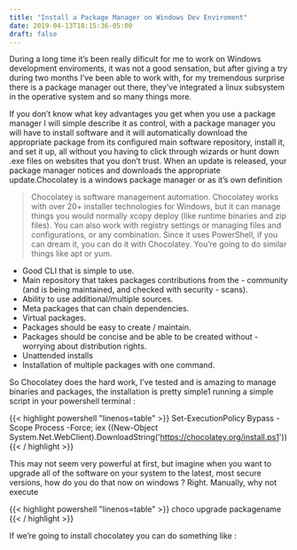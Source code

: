 ```yaml
---
title: "Install a Package Manager on Windows Dev Enviroment"
date: 2019-04-13T18:15:36-05:00
draft: false
---
```


During a long time it’s been really dificult for me to work on Windows development enviroments, it was not a good sensation, but after giving a try during two months I’ve been able to work with, for my tremendous surprise there is a package manager out there, they’ve integrated a linux subsystem in the operative system and so many things more.

If you don’t know what key advantages you get when you use a package manager I will simple describe it as control, with a package manager you will have to install software and it will automatically download the appropriate package from its configured main software repository, install it, and set it up, all without you having to click through wizards or hunt down .exe files on websites that you don’t trust. When an update is released, your package manager notices and downloads the appropriate update.Chocolatey is a windows package manager or as it’s own definition

>Chocolatey is software management automation. Chocolatey works with over 20+ installer technologies for Windows, but it can manage things you would normally xcopy deploy (like runtime binaries and zip files). You can also work with registry settings or managing files and configurations, or any combination. Since it uses PowerShell, if you can dream it, you can do it with Chocolatey. You’re going to do similar things like apt or yum.

- Good CLI that is simple to use.
- Main repository that takes packages contributions from the - community (and is being maintained, and checked with security - scans).
- Ability to use additional/multiple sources.
- Meta packages that can chain dependencies.
- Virtual packages.
- Packages should be easy to create / maintain.
- Packages should be concise and be able to be created without - worrying about distribution rights.
- Unattended installs
- Installation of multiple packages with one command.

So Chocolatey does the hard work, I’ve tested and is amazing to manage binaries and packages, the installation is pretty simple1 running a simple script in your powershell terminal :

{{< highlight powershell "linenos=table" >}}
Set-ExecutionPolicy Bypass -Scope Process -Force; iex ((New-Object System.Net.WebClient).DownloadString('https://chocolatey.org/install.ps1'))
{{< / highlight >}}

This may not seem very powerful at first, but imagine when you want to upgrade all of the software on your system to the latest, most secure versions, how do you do that now on windows ? Right. Manually, why not execute

{{< highlight powershell "linenos=table" >}}
choco upgrade packagename
{{< / highlight >}}

If we’re going to install chocolatey you can do something like :
